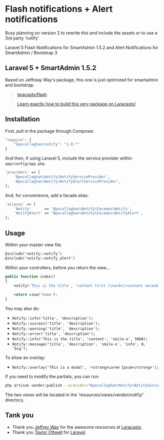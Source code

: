 # Flash notifications + Alert notifications

Busy planning on version 2 to rewrite this and include the assets or to use a 3rd party 'notify'

Laravel 5 Flash Notifications for SmartAdmin 1.5.2 and Alert Notifications for SmartAdmin / Bootstrap 3

## Laravel 5 + SmartAdmin 1.5.2

Based on Jeffreay Way's package, this one is just optimized for smartadmin and bootstrap.
> [laracasts/flash](https://github.com/laracasts/flash)

> [Learn exactly how to build this very package on Laracasts!](https://laracasts.com/lessons/flexible-flash-messages)

## Installation

First, pull in the package through Composer.

```js
"require": {
	"bpocallaghan/notify": "1.0.*"
}
```

And then, if using Laravel 5, include the service provider within `app/config/app.php`.

```php
'providers' => [
    'Bpocallaghan\Notify\NotifyServiceProvider',
	'Bpocallaghan\Notify\NotifyAlertServiceProvider',
];
```

And, for convenience, add a facade alias:

```php
'aliases' => [
    'Notify'      => 'Bpocallaghan\Notify\Facades\Notify',
	'NotifyAlert' => 'Bpocallaghan\Notify\Facades\NotifyAlert',
];
```

## Usage

Within your master view file.

```html
@include('notify::notify')
@include('notify::notify_alert')
```

Within your controllers, before you return the view...

```php
public function index()
{
	notify('This is the title', 'content first line<br/>content second line');
	
	return view('home');
}
```

You may also do:

- `Notify::info('title', 'description');`
- `Notify::success('title', 'description');`
- `Notify::warning('title', 'description');`
- `Notify::error('title', 'description');`
- `Notify::info('This is the title', 'content', 'smile-o', 5000);`
- `Notify::message('title', 'description', 'smile-o', 'info', 0, 'big');`

To show an overlay:
- `Notify::overlay('This is a modal', '<strong>Lorem Ipsum</strong>');`

If you need to modify the partials, you can run:

```bash
php artisan vendor:publish --provider="Bpocallaghan\Notify\NotifyServiceProvider"
```

The two views will be located in the 'resources/views/vendor/notify/' directory.

## Tank you

- Thank you [Jeffrey Way](https://github.com/JeffreyWay) for the awesome resources at [Laracasts](https://laracasts.com/).
- Thank you [Taylor Ottwell](https://github.com/taylorotwell) for [Laravel](http://laravel.com/).
